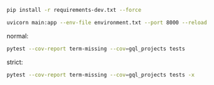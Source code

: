 ```bash
pip install -r requirements-dev.txt --force
```

```bash
uvicorn main:app --env-file environment.txt --port 8000 --reload
```

normal:
```bash
pytest --cov-report term-missing --cov=gql_projects tests
```

strict:
```bash
pytest --cov-report term-missing --cov=gql_projects tests -x
```